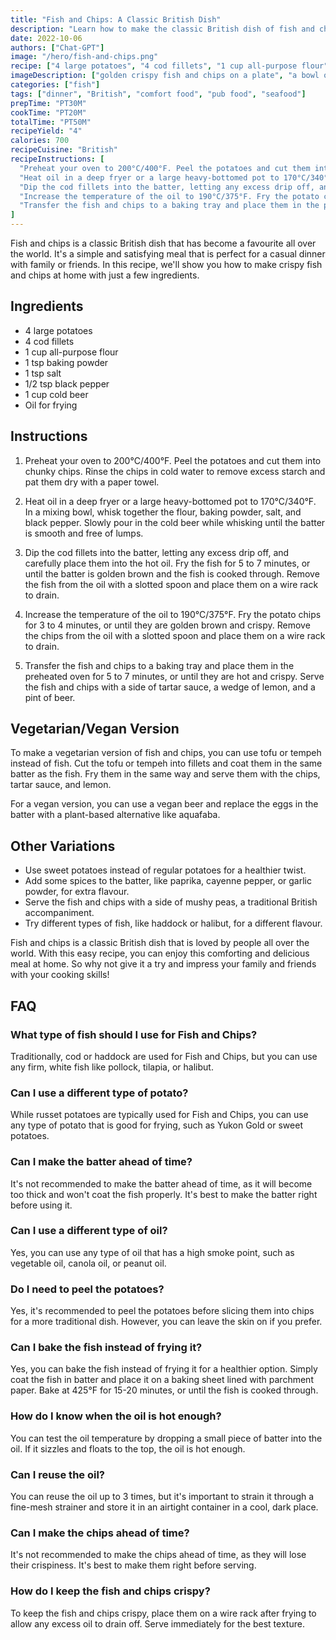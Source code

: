 ```yaml
---
title: "Fish and Chips: A Classic British Dish"
description: "Learn how to make the classic British dish of fish and chips at home with this easy recipe."
date: 2022-10-06
authors: ["Chat-GPT"]
image: "/hero/fish-and-chips.png"
recipe: ["4 large potatoes", "4 cod fillets", "1 cup all-purpose flour", "1 tsp baking powder", "1 tsp salt", "1/2 tsp black pepper", "1 cup cold beer", "Oil for frying"]
imageDescription: ["golden crispy fish and chips on a plate", "a bowl of tartar sauce", "a lemon wedge", "a pint of beer"]
categories: ["fish"]
tags: ["dinner", "British", "comfort food", "pub food", "seafood"]
prepTime: "PT30M"
cookTime: "PT20M"
totalTime: "PT50M"
recipeYield: "4"
calories: 700
recipeCuisine: "British"
recipeInstructions: [
  "Preheat your oven to 200°C/400°F. Peel the potatoes and cut them into chunky chips. Rinse the chips in cold water to remove excess starch and pat them dry with a paper towel.",
  "Heat oil in a deep fryer or a large heavy-bottomed pot to 170°C/340°F. In a mixing bowl, whisk together the flour, baking powder, salt, and black pepper. Slowly pour in the cold beer while whisking until the batter is smooth and free of lumps.",
  "Dip the cod fillets into the batter, letting any excess drip off, and carefully place them into the hot oil. Fry the fish for 5 to 7 minutes, or until the batter is golden brown and the fish is cooked through. Remove the fish from the oil with a slotted spoon and place them on a wire rack to drain.",
  "Increase the temperature of the oil to 190°C/375°F. Fry the potato chips for 3 to 4 minutes, or until they are golden brown and crispy. Remove the chips from the oil with a slotted spoon and place them on a wire rack to drain.",
  "Transfer the fish and chips to a baking tray and place them in the preheated oven for 5 to 7 minutes, or until they are hot and crispy. Serve the fish and chips with a side of tartar sauce, a wedge of lemon, and a pint of beer."
]
---
```


Fish and chips is a classic British dish that has become a favourite all over the world. It's a simple and satisfying meal that is perfect for a casual dinner with family or friends. In this recipe, we'll show you how to make crispy fish and chips at home with just a few ingredients.

## Ingredients

- 4 large potatoes
- 4 cod fillets
- 1 cup all-purpose flour
- 1 tsp baking powder
- 1 tsp salt
- 1/2 tsp black pepper
- 1 cup cold beer
- Oil for frying

## Instructions

1. Preheat your oven to 200°C/400°F. Peel the potatoes and cut them into chunky chips. Rinse the chips in cold water to remove excess starch and pat them dry with a paper towel.

2. Heat oil in a deep fryer or a large heavy-bottomed pot to 170°C/340°F. In a mixing bowl, whisk together the flour, baking powder, salt, and black pepper. Slowly pour in the cold beer while whisking until the batter is smooth and free of lumps.

3. Dip the cod fillets into the batter, letting any excess drip off, and carefully place them into the hot oil. Fry the fish for 5 to 7 minutes, or until the batter is golden brown and the fish is cooked through. Remove the fish from the oil with a slotted spoon and place them on a wire rack to drain.

4. Increase the temperature of the oil to 190°C/375°F. Fry the potato chips for 3 to 4 minutes, or until they are golden brown and crispy. Remove the chips from the oil with a slotted spoon and place them on a wire rack to drain.

5. Transfer the fish and chips to a baking tray and place them in the preheated oven for 5 to 7 minutes, or until they are hot and crispy. Serve the fish and chips with a side of tartar sauce, a wedge of lemon, and a pint of beer.

## Vegetarian/Vegan Version

To make a vegetarian version of fish and chips, you can use tofu or tempeh instead of fish. Cut the tofu or tempeh into fillets and coat them in the same batter as the fish. Fry them in the same way and serve them with the chips, tartar sauce, and lemon.

For a vegan version, you can use a vegan beer and replace the eggs in the batter with a plant-based alternative like aquafaba.

## Other Variations

- Use sweet potatoes instead of regular potatoes for a healthier twist.
- Add some spices to the batter, like paprika, cayenne pepper, or garlic powder, for extra flavour.
- Serve the fish and chips with a side of mushy peas, a traditional British accompaniment.
- Try different types of fish, like haddock or halibut, for a different flavour.

Fish and chips is a classic British dish that is loved by people all over the world. With this easy recipe, you can enjoy this comforting and delicious meal at home. So why not give it a try and impress your family and friends with your cooking skills!

## FAQ

### What type of fish should I use for Fish and Chips?

Traditionally, cod or haddock are used for Fish and Chips, but you can use any firm, white fish like pollock, tilapia, or halibut.

### Can I use a different type of potato?

While russet potatoes are typically used for Fish and Chips, you can use any type of potato that is good for frying, such as Yukon Gold or sweet potatoes.

### Can I make the batter ahead of time?

It's not recommended to make the batter ahead of time, as it will become too thick and won't coat the fish properly. It's best to make the batter right before using it.

### Can I use a different type of oil?

Yes, you can use any type of oil that has a high smoke point, such as vegetable oil, canola oil, or peanut oil.

### Do I need to peel the potatoes?

Yes, it's recommended to peel the potatoes before slicing them into chips for a more traditional dish. However, you can leave the skin on if you prefer.

### Can I bake the fish instead of frying it?

Yes, you can bake the fish instead of frying it for a healthier option. Simply coat the fish in batter and place it on a baking sheet lined with parchment paper. Bake at 425°F for 15-20 minutes, or until the fish is cooked through.

### How do I know when the oil is hot enough?

You can test the oil temperature by dropping a small piece of batter into the oil. If it sizzles and floats to the top, the oil is hot enough.

### Can I reuse the oil?

You can reuse the oil up to 3 times, but it's important to strain it through a fine-mesh strainer and store it in an airtight container in a cool, dark place.

### Can I make the chips ahead of time?

It's not recommended to make the chips ahead of time, as they will lose their crispiness. It's best to make them right before serving.

### How do I keep the fish and chips crispy?

To keep the fish and chips crispy, place them on a wire rack after frying to allow any excess oil to drain off. Serve immediately for the best texture.